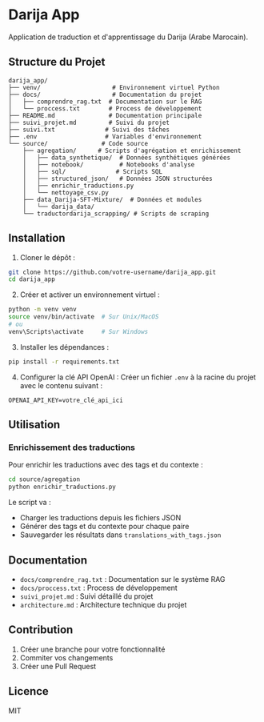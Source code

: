 # Darija App

Application de traduction et d'apprentissage du Darija (Arabe Marocain).

## Structure du Projet

```
darija_app/
├── venv/                    # Environnement virtuel Python
├── docs/                    # Documentation du projet
│   ├── comprendre_rag.txt  # Documentation sur le RAG
│   └── proccess.txt        # Process de développement
├── README.md               # Documentation principale
├── suivi_projet.md         # Suivi du projet
├── suivi.txt              # Suivi des tâches
├── .env                   # Variables d'environnement
└── source/               # Code source
    ├── agregation/      # Scripts d'agrégation et enrichissement
    │   ├── data_synthetique/  # Données synthétiques générées
    │   ├── notebook/          # Notebooks d'analyse
    │   ├── sql/              # Scripts SQL
    │   ├── structured_json/   # Données JSON structurées
    │   ├── enrichir_traductions.py
    │   └── nettoyage_csv.py
    ├── data_Darija-SFT-Mixture/  # Données et modules
    │   └── darija_data/
    └── traductordarija_scrapping/ # Scripts de scraping
```

## Installation

1. Cloner le dépôt :
```bash
git clone https://github.com/votre-username/darija_app.git
cd darija_app
```

2. Créer et activer un environnement virtuel :
```bash
python -m venv venv
source venv/bin/activate  # Sur Unix/MacOS
# ou
venv\Scripts\activate     # Sur Windows
```

3. Installer les dépendances :
```bash
pip install -r requirements.txt
```

4. Configurer la clé API OpenAI :
Créer un fichier `.env` à la racine du projet avec le contenu suivant :
```
OPENAI_API_KEY=votre_clé_api_ici
```

## Utilisation

### Enrichissement des traductions

Pour enrichir les traductions avec des tags et du contexte :

```bash
cd source/agregation
python enrichir_traductions.py
```

Le script va :
- Charger les traductions depuis les fichiers JSON
- Générer des tags et du contexte pour chaque paire
- Sauvegarder les résultats dans `translations_with_tags.json`

## Documentation

- `docs/comprendre_rag.txt` : Documentation sur le système RAG
- `docs/proccess.txt` : Process de développement
- `suivi_projet.md` : Suivi détaillé du projet
- `architecture.md` : Architecture technique du projet

## Contribution

1. Créer une branche pour votre fonctionnalité
2. Commiter vos changements
3. Créer une Pull Request

## Licence

MIT 